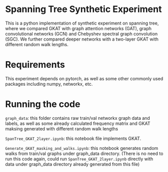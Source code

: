 # Spanning Tree Synthetic Experiment

This is a python implementation of synthetic experiment on spanning tree, where we compared GKAT with graph attention networks (GAT), graph convolutional networks (GCN)  and Chebyshev spectral graph convolution (SGC). We further compared deeper networks with a two-layer GKAT with different random walk lengths.


# Requirements
This experiment depends on pytorch, as well as some other commonly used packages including numpy, networkx, etc.


# Running the code
 `graph_data`: this folder contains raw train/val networkx graph data and labels, as well as some already calculated frequency matrix and GKAT maksing generated with different random walk lengths

 `SpanTree_GKAT_2layer.ipynb`: this notebook file implements GKAT. 
 
 `Generate_GKAT_masking_and_walks.ipynb`: this notebook generates random walks from train/val graphs under graph_data directory. (There is no need to run this code again, could run `SpanTree_GKAT_2layer.ipynb` directly with data under graph_data directory already generated from this file)

